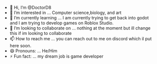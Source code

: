 - 👋 Hi, I’m @DoctorD8
- 👀 I’m interested in ... Computer science,biology, and art
- 🌱 I’m currently learning ... I am currently trying to get back into godot and I am trying to develop games on Roblox Studio.
- 💞️ I’m looking to collaborate on ... nothing at the moment but ill change this if im looking to collaborate
- 📫 How to reach me ... you can reach out to me on discord which il put here soon.
- 😄 Pronouns: ... He/Him
- ⚡ Fun fact: ... my dream job is game developer

<!---
DoctorD8/DoctorD8 is a ✨ special ✨ repository because its `README.md` (this file) appears on your GitHub profile.
You can click the Preview link to take a look at your changes.
--->
